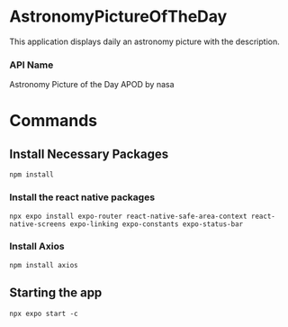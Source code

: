 # AstronomyPictureOfTheDay
This application displays daily an astronomy picture with the description. 

### API Name
Astronomy Picture of the Day APOD by nasa

# Commands 
## Install Necessary Packages
```shell
npm install
```
### Install the react native packages
```shell
npx expo install expo-router react-native-safe-area-context react-native-screens expo-linking expo-constants expo-status-bar
```
### Install Axios
```shell
npm install axios
```

## Starting the app
```shell
npx expo start -c
```

